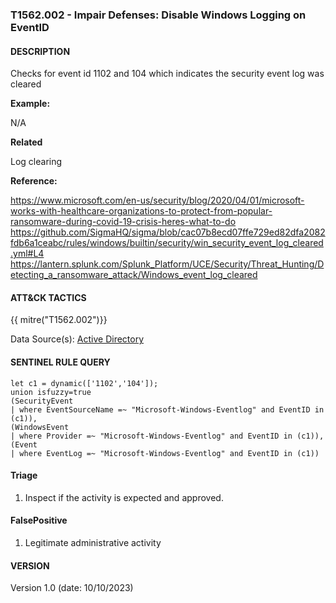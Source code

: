 ### T1562.002 - Impair Defenses: Disable Windows Logging on EventID

#### DESCRIPTION

Checks for event id 1102 and 104 which indicates the security event log was cleared

**Example:**

N/A

**Related**

Log clearing

**Reference:**

https://www.microsoft.com/en-us/security/blog/2020/04/01/microsoft-works-with-healthcare-organizations-to-protect-from-popular-ransomware-during-covid-19-crisis-heres-what-to-do <br>
https://github.com/SigmaHQ/sigma/blob/cac07b8ecd07ffe729ed82dfa2082fdb6a1ceabc/rules/windows/builtin/security/win_security_event_log_cleared.yml#L4 <br>
https://lantern.splunk.com/Splunk_Platform/UCE/Security/Threat_Hunting/Detecting_a_ransomware_attack/Windows_event_log_cleared <br>

#### ATT&CK TACTICS

{{ mitre("T1562.002")}}

Data Source(s): [Active Directory](https://attack.mitre.org/datasources/DS0026)

#### SENTINEL RULE QUERY

```
let c1 = dynamic(['1102','104']);
union isfuzzy=true 
(SecurityEvent
| where EventSourceName =~ "Microsoft-Windows-Eventlog" and EventID in (c1)),
(WindowsEvent
| where Provider =~ "Microsoft-Windows-Eventlog" and EventID in (c1)),
(Event
| where EventLog =~ "Microsoft-Windows-Eventlog" and EventID in (c1))    
```

#### Triage

1. Inspect if the activity is expected and approved.

#### FalsePositive

1. Legitimate administrative activity

#### VERSION

Version 1.0 (date: 10/10/2023)

